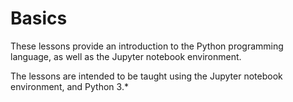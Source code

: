 # Basics

These lessons provide an introduction to the Python programming language, as well as the Jupyter notebook environment. 


The lessons are intended to be taught using the Jupyter notebook environment, and Python 3.* 
